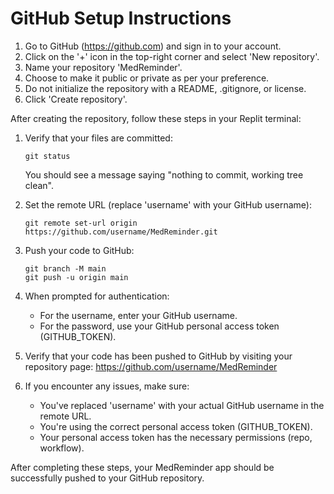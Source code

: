 # GitHub Setup Instructions

1. Go to GitHub (https://github.com) and sign in to your account.
2. Click on the '+' icon in the top-right corner and select 'New repository'.
3. Name your repository 'MedReminder'.
4. Choose to make it public or private as per your preference.
5. Do not initialize the repository with a README, .gitignore, or license.
6. Click 'Create repository'.

After creating the repository, follow these steps in your Replit terminal:

1. Verify that your files are committed:
   ```
   git status
   ```
   You should see a message saying "nothing to commit, working tree clean".

2. Set the remote URL (replace 'username' with your GitHub username):
   ```
   git remote set-url origin https://github.com/username/MedReminder.git
   ```

3. Push your code to GitHub:
   ```
   git branch -M main
   git push -u origin main
   ```

4. When prompted for authentication:
   - For the username, enter your GitHub username.
   - For the password, use your GitHub personal access token (GITHUB_TOKEN).

5. Verify that your code has been pushed to GitHub by visiting your repository page:
   https://github.com/username/MedReminder

6. If you encounter any issues, make sure:
   - You've replaced 'username' with your actual GitHub username in the remote URL.
   - You're using the correct personal access token (GITHUB_TOKEN).
   - Your personal access token has the necessary permissions (repo, workflow).

After completing these steps, your MedReminder app should be successfully pushed to your GitHub repository.
